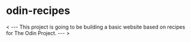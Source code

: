# odin-recipes

< --- This project is going to be building a basic website based on recipes for The Odin Project. --- >